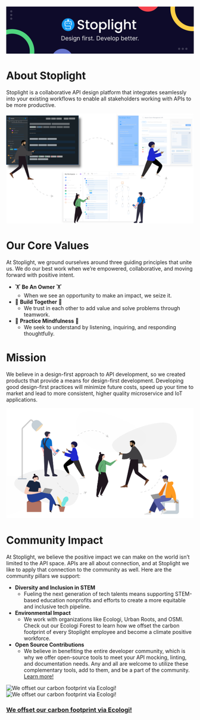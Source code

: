 ![](./assets/Sales-LinkedIn-Banner-1.png)

# About Stoplight
Stoplight is a collaborative API design platform that integrates seamlessly into your existing workflows to enable all stakeholders working with APIs to be more productive.

![](./assets/hero.svg)

# Our Core Values
At Stoplight, we ground ourselves around three guiding principles that unite us. We do our best work when we’re empowered, collaborative, and moving forward with positive intent.

*  🏋️ **Be An Owner** 🏋️
    *  When we see an opportunity to make an impact, we seize it.
*  👷 **Build Together** 👷
    *  We trust in each other to add value and solve problems through teamwork.
*  🧘 **Practice Mindfulness** 🧘
    *  We seek to understand by listening, inquiring, and responding thoughtfully.

# Mission

We believe in a design-first approach to API development, so we created products that provide a means for design-first development. Developing good design-first practices will minimize future costs, speed up your time to market and lead to more consistent, higher quality microservice and IoT applications.

![](./assets/mission-team.png)

# Community Impact

At Stoplight, we believe the positive impact we can make on the world isn’t limited to the API space. APIs are all about connection, and at Stoplight we like to apply that connection to the community as well. Here are the community pillars we support:

* **Diversity and Inclusion in STEM**
    * Fueling the next generation of tech talents means supporting STEM-based education nonprofits and efforts to create a more equitable and inclusive tech pipeline.
* **Environmental Impact**
    * We work with organizations like Ecologi, Urban Roots, and OSMI. Check out our Ecologi Forest to learn how we offset the carbon footprint of every Stoplight employee and become a climate positive workforce.
* **Open Source Contributions**
    * We believe in benefiting the entire developer community, which is why we offer open-source tools to meet your API mocking, linting, and documentation needs. Any and all are welcome to utilize these complementary tools, add to them, and be a part of the community. [Learn more!](https://stoplight.io/open-source/)

![We offset our carbon footprint via Ecologi!](https://user-images.githubusercontent.com/3588798/161165655-6105eea2-4689-4158-966e-7ece11f0495d.png#gh-dark-mode-only)
![We offset our carbon footprint via Ecologi!](https://user-images.githubusercontent.com/3588798/161165648-9b35a7bf-7f6a-401e-bc36-2df04b4cb933.png#gh-light-mode-only)
### [We offset our carbon footprint via Ecologi!](https://ecologi.com/stoplightinc?r=5db9f5263b387200179a1d3d)